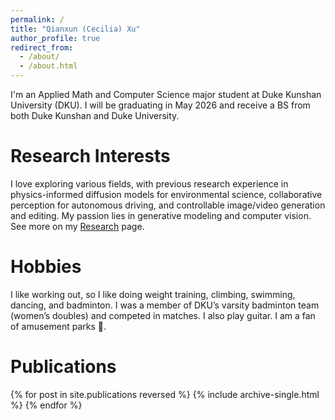 ```yaml
---
permalink: /
title: "Qianxun (Cecilia) Xu"
author_profile: true
redirect_from: 
  - /about/
  - /about.html
---
```


I'm an Applied Math and Computer Science major student at Duke Kunshan University (DKU). I will be graduating in May 2026 and receive a BS from both Duke Kunshan and Duke University.

Research Interests
======
I love exploring various fields, with previous research experience in physics-informed diffusion models for environmental science, collaborative perception for autonomous driving, and controllable image/video generation and editing. My passion lies in generative modeling and computer vision. See more on my [Research](/portfolio/) page.

Hobbies
======
I like working out, so I like doing weight training, climbing, swimming, dancing, and badminton. I was a member of DKU’s varsity badminton team (women’s doubles) and competed in matches. I also play guitar. I am a fan of amusement parks 🎢.

Publications
======
{% for post in site.publications reversed %}
  {% include archive-single.html %}
{% endfor %}


